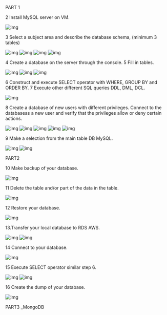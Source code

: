 PART 1

2 Install MySQL server on VM.

![img](img/1.png)

3 Select a subject area and describe the database schema, (minimum 3 tables)

![img](img/2.png)
![img](img/3.png)
![img](img/4.png)
![img](img/5.png)

4 Create a database on the server through the console.
5 Fill in tables.

![img](img/6.png)
![img](img/7.png)
![img](img/8.png)

6 Construct and execute SELECT operator with WHERE, GROUP BY and ORDER BY.
7 Execute other different SQL queries DDL, DML, DCL.

![img](img/9.png)

8 Create a database of new users with different privileges. Connect to the databaseas a new user and verify that the privileges allow or deny certain actions.

![img](img/10.png)
![img](img/11.png)
![img](img/12.png)
![img](img/13.png)
![img](img/14.png)

9 Make a selection from the main table DB MySQL.

![img](img/15.png)
![img](img/16.png)

PART2

10 Make backup of your database.

![img](img/17.png)

11 Delete the table and/or part of the data in the table.

![img](img/18.png)

12 Restore your database.

![img](img/19.png)

13.Transfer your local database to RDS AWS.

![img](img/22.png)
![img](img/21.png)

14 Connect to your database.

![img](img/20.png)

15 Execute SELECT operator similar step 6.

![img](img/23.png)
![img](img/24.png)

16 Create the dump of your database.

![img](img/25.png)


PART3 _MongoDB
